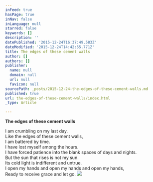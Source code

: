 ```yaml
---
inFeed: true
hasPage: true
inNav: false
inLanguage: null
starred: false
keywords: []
description: ''
datePublished: '2015-12-24T16:37:49.583Z'
dateModified: '2015-12-24T14:42:55.771Z'
title: The edges of these cement walls
author: []
authors: []
publisher:
  name: null
  domain: null
  url: null
  favicon: null
sourcePath: _posts/2015-12-24-the-edges-of-these-cement-walls.md
published: true
url: the-edges-of-these-cement-walls/index.html
_type: Article

---
```

**The edges of these cement walls**

I am crumbling on my last day.  
Like the edges of these cement walls,  
I am battered by time.  
I have lost myself among the hours.  
I have forced patience into the blank spaces of days and nights.  
But the sun that rises is not my sun.  
Its cold light is indifferent and untrue.  
I open my hands and open my hands and open my hands,  
Ready to receive grace and let go.
![](https://the-grid-user-content.s3-us-west-2.amazonaws.com/21965484-f421-469b-a1ef-cb933b1a148a.jpg)